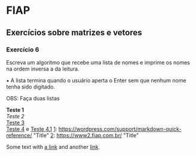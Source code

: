 # FIAP
## Exercícios sobre matrizes e vetores
### Exercício 6

Escreva um algoritmo que recebe uma lista de nomes e imprime os nomes na ordem inversa a da
leitura.

▪ A lista termina quando o usuário aperta o Enter sem que nenhum nome tenha sido digitado. 

OBS: Faça duas listas

**Teste 1**   
*Teste 2*  
[Teste 3](https://wordpress.com/support/markdown-quick-reference/)  
[Teste 4][1] e [Teste 4.1][2] 
[1]: https://wordpress.com/support/markdown-quick-reference/ "Title" 
[2]: https://www2.fiap.com.br/ "Title"  

Some text with [a link][1] and another [link][2].

[1]: https://example.com/ "Title"
[2]: https://example.org/ "Title"

